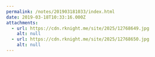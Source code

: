 ```yaml
---
permalink: /notes/201903181033/index.html
date: 2019-03-18T10:33:16.000Z
attachments:
  - url: https://cdn.rknight.me/site/2025/12768649.jpg
    alt: null
  - url: https://cdn.rknight.me/site/2025/12768650.jpg
    alt: null
---
```



